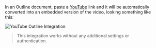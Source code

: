 In an Outline document, paste a [YouTube](https://www.youtube.com) link and it will be automatically converted into an embedded version of the video, looking something like this:

![YouTube Outline Integration](/images/integrations/screenshots/youtube.png)

> This integration works without any additional settings or authentication.
